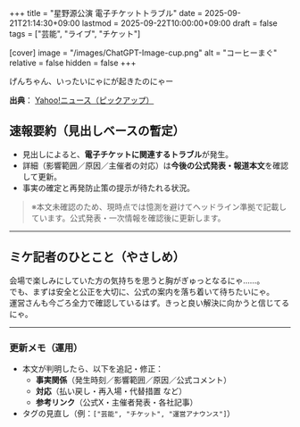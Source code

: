 +++
title = "星野源公演 電子チケットトラブル"
date = 2025-09-21T21:14:30+09:00
lastmod = 2025-09-22T10:00:00+09:00
draft = false
tags = ["芸能", "ライブ", "チケット"]

[cover]
image = "/images/ChatGPT-Image-cup.png"
alt = "コーヒーまぐ"
relative = false
hidden = false
+++


げんちゃん、いったいにゃにが起きたのにゃー
<!--more-->

**出典**： [Yahoo!ニュース（ピックアップ）](https://news.yahoo.co.jp/pickup/6553180?source=rss)

## 速報要約（見出しベースの暫定）
- 見出しによると、**電子チケットに関連するトラブル**が発生。
- 詳細（影響範囲／原因／主催者の対応）は**今後の公式発表・報道本文**を確認して更新。
- 事実の確定と再発防止策の提示が待たれる状況。

> ※本文未確認のため、現時点では憶測を避けてヘッドライン準拠で記載しています。公式発表・一次情報を確認後に更新します。

---

## ミケ記者のひとこと（やさしめ）
会場で楽しみにしていた方の気持ちを思うと胸がぎゅっとなるにゃ……。  
でも、まずは安全と公正を大切に、公式の案内を落ち着いて待ちたいにゃ。  
運営さんも今ごろ全力で確認しているはず。きっと良い解決に向かうと信じてるにゃ。

---

### 更新メモ（運用）
- 本文が判明したら、以下を追記・修正：
  - **事実関係**（発生時刻／影響範囲／原因／公式コメント）
  - **対応**（払い戻し・再入場・代替措置 など）
  - **参考リンク**（公式X・主催者発表・各社記事）
- タグの見直し（例：`["芸能", "チケット", "運営アナウンス"]`）
